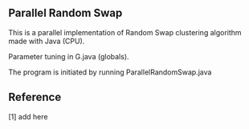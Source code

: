 ## Parallel Random Swap

This is a parallel implementation of Random Swap clustering algorithm made with Java (CPU).

Parameter tuning in G.java (globals).

The program is initiated by running ParallelRandomSwap.java

## Reference

[1] add here
